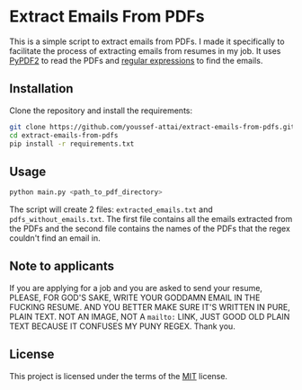 # Extract Emails From PDFs

This is a simple script to extract emails from PDFs. I made it specifically to facilitate the process of extracting emails from resumes in my job. It uses [PyPDF2](https://github.com/py-pdf/pypdf) to read the PDFs and [regular expressions](https://docs.python.org/3/library/re.html) to find the emails.

## Installation

Clone the repository and install the requirements:

```bash
git clone https://github.com/youssef-attai/extract-emails-from-pdfs.git
cd extract-emails-from-pdfs
pip install -r requirements.txt
```

## Usage

```bash
python main.py <path_to_pdf_directory>
```

The script will create 2 files: `extracted_emails.txt` and `pdfs_without_emails.txt`. The first file contains all the emails extracted from the PDFs and the second file contains the names of the PDFs that the regex couldn't find an email in.

## Note to applicants

If you are applying for a job and you are asked to send your resume, PLEASE, FOR GOD'S SAKE, WRITE YOUR GODDAMN EMAIL IN THE FUCKING RESUME. AND YOU BETTER MAKE SURE IT'S WRITTEN IN PURE, PLAIN TEXT. NOT AN IMAGE, NOT A `mailto:` LINK, JUST GOOD OLD PLAIN TEXT BECAUSE IT CONFUSES MY PUNY REGEX. Thank you.

## License

This project is licensed under the terms of the [MIT](LICENSE) license.
